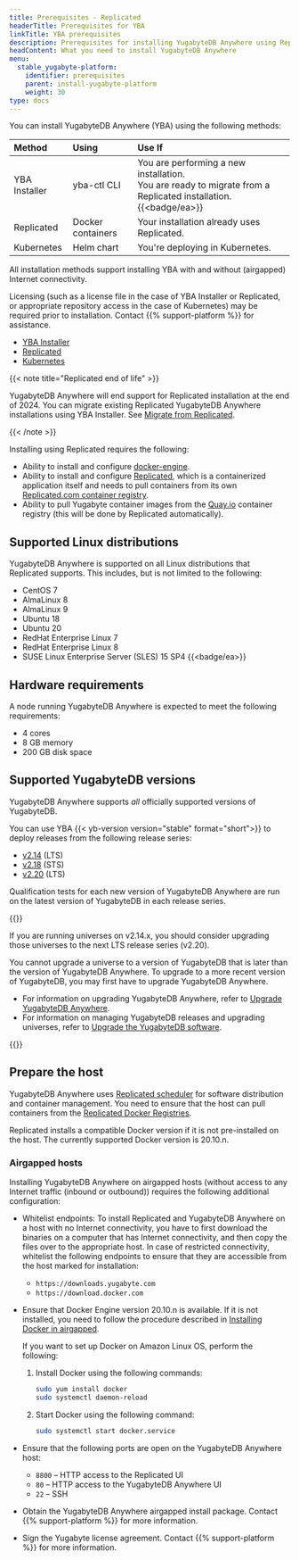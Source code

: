 ```yaml
---
title: Prerequisites - Replicated
headerTitle: Prerequisites for YBA
linkTitle: YBA prerequisites
description: Prerequisites for installing YugabyteDB Anywhere using Replicated.
headContent: What you need to install YugabyteDB Anywhere
menu:
  stable_yugabyte-platform:
    identifier: prerequisites
    parent: install-yugabyte-platform
    weight: 30
type: docs
---
```


You can install YugabyteDB Anywhere (YBA) using the following methods:

| Method | Using | Use If |
| :--- | :--- | :--- |
| YBA Installer | yba-ctl CLI | You are performing a new installation.<br>You are ready to migrate from a Replicated installation. {{<badge/ea>}} |
| Replicated | Docker containers | Your installation already uses Replicated. |
| Kubernetes | Helm chart | You're deploying in Kubernetes. |

All installation methods support installing YBA with and without (airgapped) Internet connectivity.

Licensing (such as a license file in the case of YBA Installer or Replicated, or appropriate repository access in the case of Kubernetes) may be required prior to installation. Contact {{% support-platform %}} for assistance.

<ul class="nav nav-tabs-alt nav-tabs-yb">

   <li>
    <a href="../installer/" class="nav-link">
      <i class="fa-solid fa-building" aria-hidden="true"></i>YBA Installer</a>
  </li>

  <li>
    <a href="../default/" class="nav-link active">
      <i class="fa-solid fa-cloud"></i>Replicated</a>
  </li>

  <li>
    <a href="../kubernetes/" class="nav-link">
      <i class="fa-regular fa-dharmachakra" aria-hidden="true"></i>Kubernetes</a>
  </li>

</ul>

{{< note title="Replicated end of life" >}}

YugabyteDB Anywhere will end support for Replicated installation at the end of 2024. You can migrate existing Replicated YugabyteDB Anywhere installations using YBA Installer. See [Migrate from Replicated](../../install-software/installer/#migrate-from-replicated).

{{< /note >}}

Installing using Replicated requires the following:

- Ability to install and configure [docker-engine](https://docs.docker.com/engine/).
- Ability to install and configure [Replicated](https://www.replicated.com/install-options/), which is a containerized application itself and needs to pull containers from its own [Replicated.com container registry](https://help.replicated.com/docs/native/getting-started/docker-registries/).
- Ability to pull Yugabyte container images from the [Quay.io](https://quay.io/) container registry (this will be done by Replicated automatically).

## Supported Linux distributions

YugabyteDB Anywhere is supported on all Linux distributions that Replicated supports. This includes, but is not limited to the following:

- CentOS 7
- AlmaLinux 8
- AlmaLinux 9
- Ubuntu 18
- Ubuntu 20
- RedHat Enterprise Linux 7
- RedHat Enterprise Linux 8
- SUSE Linux Enterprise Server (SLES) 15 SP4 {{<badge/ea>}}

## Hardware requirements

A node running YugabyteDB Anywhere is expected to meet the following requirements:

- 4 cores
- 8 GB memory
- 200 GB disk space

## Supported YugabyteDB versions

YugabyteDB Anywhere supports _all_ officially supported versions of YugabyteDB.

You can use YBA {{< yb-version version="stable" format="short">}} to deploy releases from the following release series:

- [v2.14](/preview/releases/release-notes/v2.14/) (LTS)
- [v2.18](/preview/releases/release-notes/v2.18/) (STS)
- [v2.20](/preview/releases/release-notes/v2.20/) (LTS)

Qualification tests for each new version of YugabyteDB Anywhere are run on the latest version of YugabyteDB in each release series.

{{<note title="Upgrading YugabyteDB and YBA">}}

If you are running universes on v2.14.x, you should consider upgrading those universes to the next LTS release series (v2.20).

You cannot upgrade a universe to a version of YugabyteDB that is later than the version of YugabyteDB Anywhere. To upgrade to a more recent version of YugabyteDB, you may first have to upgrade YugabyteDB Anywhere.

- For information on upgrading YugabyteDB Anywhere, refer to [Upgrade YugabyteDB Anywhere](../../../upgrade/upgrade-yp-installer/).
- For information on managing YugabyteDB releases and upgrading universes, refer to [Upgrade the YugabyteDB software](../../../manage-deployments/upgrade-software/).

{{</note>}}

## Prepare the host

YugabyteDB Anywhere uses [Replicated scheduler](https://www.replicated.com/) for software distribution and container management. You need to ensure that the host can pull containers from the [Replicated Docker Registries](https://help.replicated.com/docs/native/getting-started/docker-registries/).

Replicated installs a compatible Docker version if it is not pre-installed on the host. The currently supported Docker version is 20.10.n.

### Airgapped hosts

Installing YugabyteDB Anywhere on airgapped hosts (without access to any Internet traffic (inbound or outbound)) requires the following additional configuration:

- Whitelist endpoints: To install Replicated and YugabyteDB Anywhere on a host with no Internet connectivity, you have to first download the binaries on a computer that has Internet connectivity, and then copy the files over to the appropriate host. In case of restricted connectivity, whitelist the following endpoints to ensure that they are accessible from the host marked for installation:

  - `https://downloads.yugabyte.com`
  - `https://download.docker.com`

- Ensure that Docker Engine version 20.10.n is available. If it is not installed, you need to follow the procedure described in [Installing Docker in airgapped](https://community.replicated.com/t/installing-docker-in-airgapped-environments/81).

    If you want to set up Docker on Amazon Linux OS, perform the following:

    1. Install Docker using the following commands:

        ```sh
        sudo yum install docker
        sudo systemctl daemon-reload
        ```

    1. Start Docker using the following command:

        ```sh
        sudo systemctl start docker.service
        ```

- Ensure that the following ports are open on the YugabyteDB Anywhere host:
  - `8800` – HTTP access to the Replicated UI
  - `80` – HTTP access to the YugabyteDB Anywhere UI
  - `22` – SSH
- Obtain the YugabyteDB Anywhere airgapped install package. Contact {{% support-platform %}} for more information.
- Sign the Yugabyte license agreement. Contact {{% support-platform %}} for more information.
